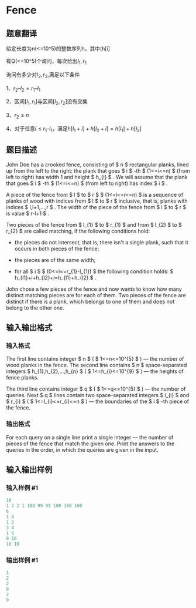 # Fence

## 题意翻译

给定长度为n(<=10^5)的整数序列h，其中(h[i] 

有Q(<=10^5)个询问，每次给出$l_1,r_1$

询问有多少对$l_2,r_2$,满足以下条件

1、$r_2 – l_2 = r_1 – l_1$

2、区间$[l_1, r_1]$与区间$[l_2, r_2]$没有交集

3、$r_2 \le n$

4、对于任意$i \le r_1 – l_1$，满足$h[l_1 + i] + h[l_2 + i] = h[l_1] + h[l_2]$

## 题目描述

John Doe has a crooked fence, consisting of $ n $ rectangular planks, lined up from the left to the right: the plank that goes $ i $ -th $ (1<=i<=n) $ (from left to right) has width 1 and height $ h_{i} $ . We will assume that the plank that goes $ i $ -th $ (1<=i<=n) $ (from left to right) has index $ i $ .

A piece of the fence from $ l $ to $ r $ $ (1<=l<=r<=n) $ is a sequence of planks of wood with indices from $ l $ to $ r $ inclusive, that is, planks with indices $ l,l+1,...,r $ . The width of the piece of the fence from $ l $ to $ r $ is value $ r-l+1 $ .

Two pieces of the fence from $ l_{1} $ to $ r_{1} $ and from $ l_{2} $ to $ r_{2} $ are called matching, if the following conditions hold:

- the pieces do not intersect, that is, there isn't a single plank, such that it occurs in both pieces of the fence;

- the pieces are of the same width;

- for all $ i $ $ (0<=i<=r_{1}-l_{1}) $ the following condition holds: $ h_{l1}+i+h_{l2}+i=h_{l1}+h_{l2} $ .

John chose a few pieces of the fence and now wants to know how many distinct matching pieces are for each of them. Two pieces of the fence are distinct if there is a plank, which belongs to one of them and does not belong to the other one.

## 输入输出格式

### 输入格式

The first line contains integer $ n $ ( $ 1<=n<=10^{5} $ ) — the number of wood planks in the fence. The second line contains $ n $ space-separated integers $ h_{1},h_{2},...,h_{n} $ ( $ 1<=h_{i}<=10^{9} $ ) — the heights of fence planks.

The third line contains integer $ q $ ( $ 1<=q<=10^{5} $ ) — the number of queries. Next $ q $ lines contain two space-separated integers $ l_{i} $ and $ r_{i} $ ( $ 1<=l_{i}<=r_{i}<=n $ ) — the boundaries of the $ i $ -th piece of the fence.

### 输出格式

For each query on a single line print a single integer — the number of pieces of the fence that match the given one. Print the answers to the queries in the order, in which the queries are given in the input.

## 输入输出样例

### 输入样例 #1

```cpp
10
1 2 2 1 100 99 99 100 100 100
6
1 4
1 2
3 4
1 5
9 10
10 10

```
### 输出样例 #1

```cpp
1
2
2
0
2
9

```
